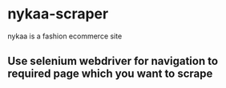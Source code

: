 # nykaa-scraper
nykaa is a fashion ecommerce site 

## Use selenium webdriver for navigation to required page which you want to scrape
